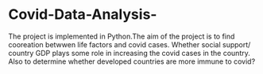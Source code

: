 # Covid-Data-Analysis-

The project is implemented in Python.The aim of the project is to find cooreation betwwen life factors and covid cases. Whether social support/ country GDP plays some role in increasing the covid cases in the country. Also to determine whether developed countries are more immune to covid?

